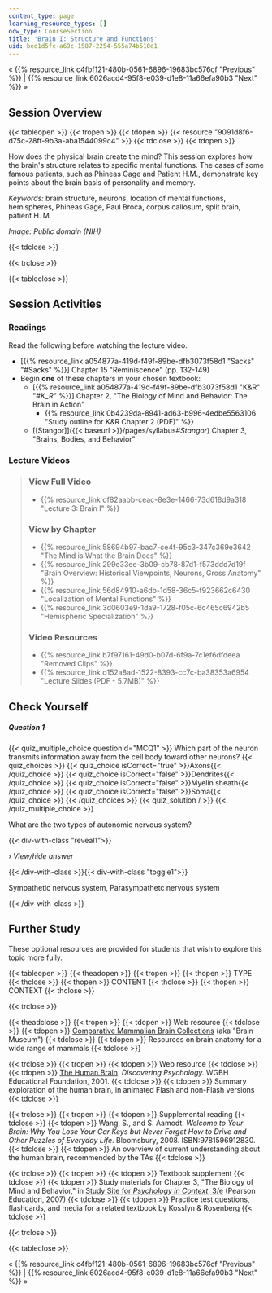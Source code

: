 ```yaml
---
content_type: page
learning_resource_types: []
ocw_type: CourseSection
title: 'Brain I: Structure and Functions'
uid: bed1d5fc-a69c-1587-2254-555a74b510d1
---
```


« {{% resource_link c4fbf121-480b-0561-6896-19683bc576cf "Previous" %}} | {{% resource_link 6026acd4-95f8-e039-d1e8-11a66efa90b3 "Next" %}} »

Session Overview
----------------

{{< tableopen >}}
{{< tropen >}}
{{< tdopen >}}
{{< resource "9091d8f6-d75c-28ff-9b3a-aba1544099c4" >}}
{{< tdclose >}}
{{< tdopen >}}


How does the physical brain create the mind? This session explores how the brain's structure relates to specific mental functions. The cases of some famous patients, such as Phineas Gage and Patient H.M., demonstrate key points about the brain basis of personality and memory.

_Keywords:_ brain structure, neurons, location of mental functions, hemispheres, Phineas Gage, Paul Broca, corpus callosum, split brain, patient H. M.

_Image: Public domain (NIH)_


{{< tdclose >}}

{{< trclose >}}

{{< tableclose >}}

Session Activities
------------------

### Readings

Read the following before watching the lecture video.

*   \[{{% resource_link a054877a-419d-f49f-89be-dfb3073f58d1 "Sacks" "#Sacks" %}}\] Chapter 15 "Reminiscence" (pp. 132-149)
*   Begin **one** of these chapters in your chosen textbook:
    *   \[{{% resource_link a054877a-419d-f49f-89be-dfb3073f58d1 "K&R" "#_K_R_" %}}\] Chapter 2, "The Biology of Mind and Behavior: The Brain in Action"
        *   {{% resource_link 0b4239da-8941-ad63-b996-4edbe5563106 "Study outline for K&R Chapter 2 (PDF)" %}}
    *   [\[Stangor\]]({{< baseurl >}}/pages/syllabus#_Stangor_) Chapter 3, "Brains, Bodies, and Behavior"

### Lecture Videos

> ### View Full Video
> 
> *   {{% resource_link df82aabb-ceac-8e3e-1466-73d618d9a318 "Lecture 3: Brain I" %}}
> 
> ### View by Chapter
> 
> *   {{% resource_link 58694b97-bac7-ce4f-95c3-347c369e3642 "The Mind is What the Brain Does" %}}
> *   {{% resource_link 299e33ee-3b09-cb78-87d1-f573ddd7d19f "Brain Overview: Historical Viewpoints, Neurons, Gross Anatomy" %}}
> *   {{% resource_link 56d84910-a6db-1d58-36c5-f923662c6430 "Localization of Mental Functions" %}}
> *   {{% resource_link 3d0603e9-1da9-1728-f05c-6c465c6942b5 "Hemispheric Specialization" %}}
> 
> ### Video Resources
> 
> *   {{% resource_link b7f97161-49d0-b07d-6f9a-7c1ef6dfdeea "Removed Clips" %}}
> *   {{% resource_link d152a8ad-1522-8393-cc7c-ba38353a6954 "Lecture Slides (PDF - 5.7MB)" %}}

Check Yourself
--------------

##### Question 1
 {{< quiz_multiple_choice questionId="MCQ1" >}} Which part of the neuron transmits information away from the cell body toward other neurons? {{< quiz_choices >}} {{< quiz_choice isCorrect="true" >}}Axons{{< /quiz_choice >}} {{< quiz_choice isCorrect="false" >}}Dendrites{{< /quiz_choice >}} {{< quiz_choice isCorrect="false" >}}Myelin sheath{{< /quiz_choice >}} {{< quiz_choice isCorrect="false" >}}Soma{{< /quiz_choice >}} {{< /quiz_choices >}} {{< quiz_solution / >}} {{< /quiz_multiple_choice >}}

What are the two types of autonomic nervous system?

{{< div-with-class "reveal1">}}

› _View/hide answer_

{{< /div-with-class >}}{{< div-with-class "toggle1">}}

Sympathetic nervous system, Parasympathetc nervous system

{{< /div-with-class >}}

Further Study
-------------

These optional resources are provided for students that wish to explore this topic more fully.

{{< tableopen >}}
{{< theadopen >}}
{{< tropen >}}
{{< thopen >}}
TYPE
{{< thclose >}}
{{< thopen >}}
CONTENT
{{< thclose >}}
{{< thopen >}}
CONTEXT
{{< thclose >}}

{{< trclose >}}

{{< theadclose >}}
{{< tropen >}}
{{< tdopen >}}
Web resource
{{< tdclose >}}
{{< tdopen >}}
[Comparative Mammalian Brain Collections](http://www.brainmuseum.org) (aka "Brain Museum")
{{< tdclose >}}
{{< tdopen >}}
Resources on brain anatomy for a wide range of mammals
{{< tdclose >}}

{{< trclose >}}
{{< tropen >}}
{{< tdopen >}}
Web resource
{{< tdclose >}}
{{< tdopen >}}
[The Human Brain](http://www.learner.org/discoveringpsychology/brain/). _Discovering Psychology._ WGBH Educational Foundation, 2001.
{{< tdclose >}}
{{< tdopen >}}
Summary exploration of the human brain, in animated Flash and non-Flash versions
{{< tdclose >}}

{{< trclose >}}
{{< tropen >}}
{{< tdopen >}}
Supplemental reading
{{< tdclose >}}
{{< tdopen >}}
Wang, S., and S. Aamodt. _Welcome to Your Brain: Why You Lose Your Car Keys but Never Forget How to Drive and Other Puzzles of Everyday Life_. Bloomsbury, 2008. ISBN:9781596912830.
{{< tdclose >}}
{{< tdopen >}}
An overview of current understanding about the human brain, recommended by the TAs
{{< tdclose >}}

{{< trclose >}}
{{< tropen >}}
{{< tdopen >}}
Textbook supplement
{{< tdclose >}}
{{< tdopen >}}
Study materials for Chapter 3, "The Biology of Mind and Behavior," in [Study Site for _Psychology in Context_, 3/e](http://www.pearsonhighered.com/educator/product/Fundamentals-of-Psychology-in-Context/9780205507573.page) (Pearson Education, 2007)
{{< tdclose >}}
{{< tdopen >}}
Practice test questions, flashcards, and media for a related textbook by Kosslyn & Rosenberg
{{< tdclose >}}

{{< trclose >}}

{{< tableclose >}}

« {{% resource_link c4fbf121-480b-0561-6896-19683bc576cf "Previous" %}} | {{% resource_link 6026acd4-95f8-e039-d1e8-11a66efa90b3 "Next" %}} »